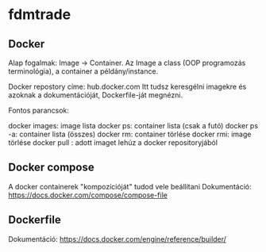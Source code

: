 # fdmtrade

## Docker
Alap fogalmak: Image -> Container. Az Image a class (OOP programozás terminológia), a container a példány/instance. 


Docker repostory címe: hub.docker.com
Itt tudsz keresgélni imagekre és azoknak a dokumentációját, Dockerfile-ját megnézni.

Fontos parancsok:

docker images:  image lista
docker ps: container lista (csak a futó)
docker ps -a: container lista (összes)
docker rm: container törlése
docker rmi: image törlése
docker pull <image-neve>: adott imaget lehúz a docker repositoryjából

## Docker compose
A docker containerek "kompozícióját" tudod vele beállítani
Dokumentáció: https://docs.docker.com/compose/compose-file

## Dockerfile
Dokumentáció: https://docs.docker.com/engine/reference/builder/